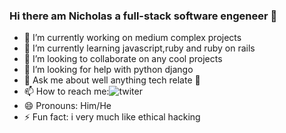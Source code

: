 ### Hi there am Nicholas a full-stack software engeneer 👋



- 🔭 I’m currently working on medium complex projects
- 🌱 I’m currently learning javascript,ruby and ruby on rails
- 👯 I’m looking to collaborate on any cool projects
- 🤔 I’m looking for help with python django
- 💬 Ask me about well anything tech relate 🤔
- 📫 How to reach me:![twiter](https://twitter.com/Nik7346)
- 😄 Pronouns: Him/He
- ⚡ Fun fact: i very much like ethical hacking
